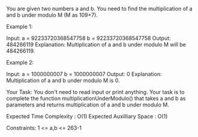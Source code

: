 You are given two numbers a and b. You need to find the multiplication of a and b under modulo M (M as 109+7).

Example 1:

Input:
a = 92233720368547758
b = 92233720368547758
Output: 484266119
Explanation: Multiplication of a and b 
under modulo M will be 484266119.

Example 2:

Input:
a = 1000000007
b = 1000000007
Output: 0
Explanation: Multiplication of a and b
under modulo M is 0.

Your Task:
You don't need to read input or print anything. Your task is to complete the function multiplicationUnderModulo() that takes a and b as parameters and returns multiplication of a and b under modulo M.

Expected Time Complexity : O(1)
Expected Auxilliary Space :  O(1)

Constraints:
1 <= a,b <= 263-1
